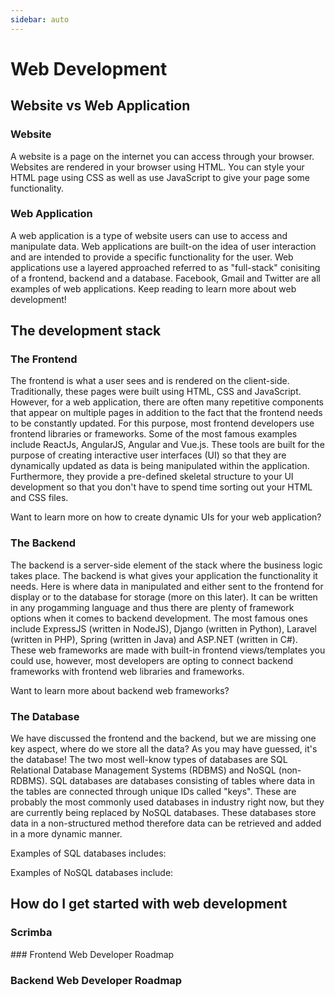 ```yaml
---    
sidebar: auto
---      
```


# Web Development

## Website vs Web Application

### Website
A website is a page on the internet you can access through your browser. Websites are rendered in your browser using HTML. You can style your HTML page using CSS as well as use JavaScript to give your page some functionality.

### Web Application
A web application is a type of website users can use to access and manipulate data. Web applications are built-on the idea of user interaction and are intended to provide a specific functionality for the user. Web applications use a layered approached referred to as "full-stack" conisiting of a frontend, backend and a database. Facebook, Gmail and Twitter are all examples of web applications. Keep reading to learn more about web development! 

## The development stack

### The Frontend
The frontend is what a user sees and is rendered on the client-side. Traditionally, these pages were built using HTML, CSS and JavaScript. However, for a web application, there are often many repetitive components that appear on multiple pages in addition to the fact that the frontend needs to be constantly updated. For this purpose, most frontend developers use frontend libraries or frameworks. Some of the most famous examples include ReactJs, AngularJS, Angular and Vue.js. These tools are built for the purpose of creating interactive user interfaces (UI) so that they are dynamically updated as data is being manipulated within the application. Furthermore, they provide a pre-defined skeletal structure to your UI development so that you don't have to spend time sorting out your HTML and CSS files.

Want to learn more on how to create dynamic UIs for your web application?
<LevelWithButton button="Start Learning ReactJS" link="https://www.codecademy.com/learn/react-101"/>

<LevelWithButton button="Start Learning Angular" link="https://angular.io/"/>

<LevelWithButton button="Start Learning Vue" link="https://utmhacklab.tech/resources/vue/#what-is-vue"/>

### The Backend
The backend is a server-side element of the stack where the business logic takes place. The backend is what gives your application the functionality it needs. Here is where data in manipulated and either sent to the frontend for display or to the database for storage (more on this later). It can be written in any progamming language and thus there are plenty of framework options when it comes to backend development. The most famous ones include ExpressJS (written in NodeJS), Django (written in Python), Laravel (written in PHP), Spring (written in Java) and ASP.NET (written in C#). These web frameworks are made with built-in frontend views/templates you could use, however, most developers are opting to connect backend frameworks with frontend web libraries and frameworks. 

Want to learn more about backend web frameworks?

<LevelWithButton button="Start Learning Django" link="https://www.djangoproject.com/start/" />
<LevelWithButton button="Start Learning Spring" link="https://spring.io/guides/gs/spring-boot/" />
<LevelWithButton button="Start Learning ASP.NET" link="https://www.w3schools.com/asp/default.ASP"/>
<LevelWithButton button="Start Learning Laravel" link="https://www.tutorialspoint.com/laravel/index.htm"/>
<LevelWithButton button="Start Learning ExpressJS" link="https://www.tutorialspoint.com/expressjs/index.htm" />

### The Database
We have discussed the frontend and the backend, but we are missing one key aspect, where do we store all the data? As you may have guessed, it's the database! The two most well-know types of databases are SQL Relational Database Management Systems (RDBMS) and NoSQL (non-RDBMS). SQL databases are databases consisting of tables where data in the tables are connected through unique IDs called "keys". These are probably the most commonly used databases in industry right now, but they are currently being replaced by NoSQL databases. These databases store data in a non-structured method therefore data can be retrieved and added in a more dynamic manner. 

Examples of SQL databases includes:
<LevelWithButton button="MySQL" link="https://www.mysql.com/"/>
<LevelWithButton button="MS SQL Server" link="https://www.microsoft.com/en-ca/sql-server/sql-server-2019"/>
<LevelWithButton button="Oracle DB" link="https://www.oracle.com/ca-en/database/"/>

Examples of NoSQL databases include:
<LevelWithButton button="MongoDB" link="https://www.mongodb.com/"/>
<LevelWithButton button="CouchDB" link="https://couchdb.apache.org/"/>
<LevelWithButton button="DynamoDB" link="https://aws.amazon.com/dynamodb/"/>

## How do I get started with web development

### Scrimba

<LevelWithButton  desc="Scrimba is a next-generation platform for learning how to code. Scrimba's screencasts enable you to interact with the code directly in the player. This way, you'll have more fun and learn faster." image="https://scrimba.com/static/art/castcover.png" button="Start Learning" link="https://scrimba.com" />
### Frontend Web Developer Roadmap

<LevelWithButton :imageRight="false"  desc="A community-created roadmap for modern frontend web development." image="/images/frontend-roadmap.png" button="Check it out!" link="https://roadmap.sh/frontend" />

### Backend Web Developer Roadmap

<LevelWithButton desc="A community-created roadmap for modern backend web development." image="/images/backend-roadmap.png" button="Check it out!" link="https://roadmap.sh/backend" />
